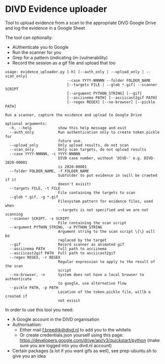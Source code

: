 DIVD Evidence uploader
======================

Tool to upload evidence from a scan to the appropriate DIVD Google Drive and log the evidence in a Google Sheet

The tool can optionally:
* AUthenticate you to Google
* Run the scanner for you
* Grep for a pattern (indicating (in-)vulnerability)
* Record the session as a gif file and upload that too


```
usage: evidence_uploader.py [-h] [--auth_only | --upload_only | --scan_only]
                            --case YYYY-NNNNN --folder FOLDER_NAME
                            [--targets FILE | --glob *.gif] --scanner SCRIPT
                            [--argument PYTHON_STRING] [--gif]
                            [--asciinema PATH] [--asciicast2gif PATH]
                            [--regex REGEX] [--no-browser] [--pickle PATH]

Run a scanner, capture the evidence and upload to Google Drive

optional arguments:
  -h, --help            show this help message and exit
  --auth_only           Run authentication only to create token.pickle for
                        future use.
  --upload_only         Only upload results, do not scan
  --scan_only           Only scan targets, do not upload results
  --case YYYY-NNNNN, -c YYYY-NNNNN
                        DIVD case number, without 'DIVD-' e.g. DIVD-2020-00001
                        is 2020-00001
  --folder FOLDER_NAME, -f FOLDER_NAME
                        Subfolder to put evidence in (will be craeted if it
                        doesn't exisit)
  --targets FILE, -t FILE
                        File containing the targets to scan
  --glob *.gif, -g *.gif
                        Filesystem pattern for evidence files, used when
                        --targets is not specified and we are not scanning
  --scanner SCRIPT, -s SCRIPT
                        File containing the scan script
  --argument PYTHON_STRING, -a PYTHON_STRING
                        Argument string to the scan script \{\} will be
                        replaced by the target
  --gif                 Record scanner as animated gif
  --asciinema PATH      Full path to asciinema
  --asciicast2gif PATH  Full path to asciicast2gif
  --regex REGEX, -r REGEX
                        Regular expression to apply to the result of the scan
                        script
  --no-browser, -n      System does not have a local browser to authenticate
                        to google, use alternative flow
  --pickle PATH, -p PATH
                        Location of the token.pickle file, willb e created if
                        not exisit
```

In order to use this tool you need:
* A Google account in the DIVD organisation
* Authorisatiion:
  - Either mail f.breedijk@divd.nl to add you to the whitelis
  - Or create credentials.json yourself using this page: https://developers.google.com/drive/api/v3/quickstart/python (make sure you are logged into you divd.nl account)
* Certain packages (a lot if you want gifs as well), see prep-ubuntu.sh to give you an idea